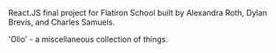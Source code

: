React.JS final project for Flatiron School built by Alexandra Roth, Dylan Brevis, and Charles Samuels.

'Olio' - a miscellaneous collection of things.
